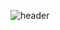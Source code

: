 ![header](https://capsule-render.vercel.app/api?type=waving&color=timeAuto&height=300&section=header&text=Hello&fontSize=90)

